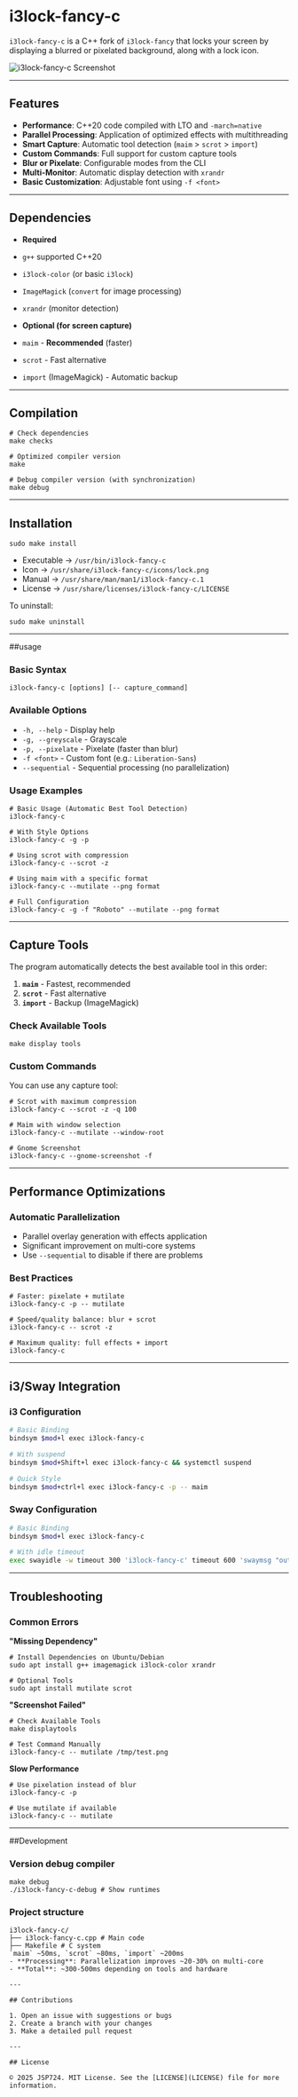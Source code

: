 # i3lock-fancy-c

`i3lock-fancy-c` is a C++ fork of `i3lock-fancy` that locks your screen by displaying a blurred or pixelated background, along with a lock icon.

![i3lock-fancy-c Screenshot](https://raw.githubusercontent.com/meskarune/i3lock-fancy/master/screenshot.png)

---

## Features

* **Performance**: C++20 code compiled with LTO and `-march=native`
* **Parallel Processing**: Application of optimized effects with multithreading
* **Smart Capture**: Automatic tool detection (`maim` > `scrot` > `import`)
* **Custom Commands**: Full support for custom capture tools
* **Blur or Pixelate**: Configurable modes from the CLI
* **Multi-Monitor**: Automatic display detection with `xrandr`
* **Basic Customization**: Adjustable font using `-f <font>`

---
## Dependencies

* **Required**
* `g++` supported C++20
* `i3lock-color` (or basic `i3lock`)
* `ImageMagick` (`convert` for image processing)
* `xrandr` (monitor detection)

* **Optional (for screen capture)**
* `maim` - **Recommended** (faster)
* `scrot` - Fast alternative
* `import` (ImageMagick) - Automatic backup

---

## Compilation

``` tap
# Check dependencies
make checks

# Optimized compiler version
make

# Debug compiler version (with synchronization)
make debug
```

---

## Installation

``` tap
sudo make install
```

* Executable → `/usr/bin/i3lock-fancy-c`
* Icon → `/usr/share/i3lock-fancy-c/icons/lock.png`
* Manual → `/usr/share/man/man1/i3lock-fancy-c.1`
* License → `/usr/share/licenses/i3lock-fancy-c/LICENSE`

To uninstall:
``` tap
sudo make uninstall
```

---

##usage

### Basic Syntax
``` tap
i3lock-fancy-c [options] [-- capture_command]
```

### Available Options

* `-h, --help` - Display help
* `-g, --greyscale` - Grayscale
* `-p, --pixelate` - Pixelate (faster than blur)
* `-f <font>` - Custom font (e.g.: `Liberation-Sans`)
* `--sequential` - Sequential processing (no parallelization)

### Usage Examples

```tap
# Basic Usage (Automatic Best Tool Detection)
i3lock-fancy-c

# With Style Options
i3lock-fancy-c -g -p

# Using scrot with compression
i3lock-fancy-c --scrot -z

# Using maim with a specific format
i3lock-fancy-c --mutilate --png format

# Full Configuration
i3lock-fancy-c -g -f "Roboto" --mutilate --png format
```

---

## Capture Tools

The program automatically detects the best available tool in this order:

1. **`maim`** - Fastest, recommended
2. **`scrot`** - Fast alternative
3. **`import`** - Backup (ImageMagick)

### Check Available Tools
```scrot
make display tools
```

### Custom Commands
You can use any capture tool:

```scrot
# Scrot with maximum compression
i3lock-fancy-c --scrot -z -q 100

# Maim with window selection
i3lock-fancy-c --mutilate --window-root

# Gnome Screenshot
i3lock-fancy-c --gnome-screenshot -f
```

---

## Performance Optimizations

### Automatic Parallelization
- Parallel overlay generation with effects application
- Significant improvement on multi-core systems
- Use `--sequential` to disable if there are problems

### Best Practices
```scrot
# Faster: pixelate + mutilate
i3lock-fancy-c -p -- mutilate

# Speed/quality balance: blur + scrot
i3lock-fancy-c -- scrot -z

# Maximum quality: full effects + import
i3lock-fancy-c
```

---

## i3/Sway Integration

### i3 Configuration
```bash
# Basic Binding
bindsym $mod+l exec i3lock-fancy-c

# With suspend
bindsym $mod+Shift+l exec i3lock-fancy-c && systemctl suspend

# Quick Style
bindsym $mod+ctrl+l exec i3lock-fancy-c -p -- maim
```

### Sway Configuration
```bash
# Basic Binding
bindsym $mod+l exec i3lock-fancy-c

# With idle timeout
exec swayidle -w timeout 300 'i3lock-fancy-c' timeout 600 'swaymsg "output * dpms disabled"'
```

---

## Troubleshooting

### Common Errors

**"Missing Dependency"**
``` swipe
# Install Dependencies on Ubuntu/Debian
sudo apt install g++ imagemagick i3lock-color xrandr

# Optional Tools
sudo apt install mutilate scrot
```

**"Screenshot Failed"**
``` swipe
# Check Available Tools
make displaytools

# Test Command Manually
i3lock-fancy-c -- mutilate /tmp/test.png
```

**Slow Performance**
``` swipe
# Use pixelation instead of blur
i3lock-fancy-c -p

# Use mutilate if available
i3lock-fancy-c -- mutilate
```

---

##Development

### Version debug compiler
``` tap
make debug
./i3lock-fancy-c-debug # Show runtimes
```

### Project structure
```
i3lock-fancy-c/
├── i3lock-fancy-c.cpp # Main code
├── Makefile # C system
`maim` ~50ms, `scrot` ~80ms, `import` ~200ms
- **Processing**: Parallelization improves ~20-30% on multi-core
- **Total**: ~300-500ms depending on tools and hardware

---

## Contributions

1. Open an issue with suggestions or bugs
2. Create a branch with your changes
3. Make a detailed pull request

---

## License

© 2025 JSP724. MIT License. See the [LICENSE](LICENSE) file for more information.
